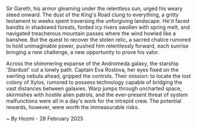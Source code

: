 
Sir Gareth, his armor gleaming under the relentless sun, urged his weary steed onward.  The dust of the King's Road clung to everything, a gritty testament to weeks spent traversing the unforgiving landscape.  He'd faced bandits in shadowed forests, forded icy rivers swollen with spring melt, and navigated treacherous mountain passes where the wind howled like a banshee.  But the quest to recover the stolen relic, a sacred chalice rumored to hold unimaginable power, pushed him relentlessly forward, each sunrise bringing a new challenge, a new opportunity to prove his valor.

Across the shimmering expanse of the Andromeda galaxy, the starship 'Stardust' cut a lonely path.  Captain Eva Rostova, her eyes fixed on the swirling nebula ahead, gripped the controls.  Their mission: to locate the lost colony of Xylos, rumored to possess technology capable of bridging the vast distances between galaxies.  Warp jumps through uncharted space, skirmishes with hostile alien patrols, and the ever-present threat of system malfunctions were all in a day's work for the intrepid crew.  The potential rewards, however, were worth the immeasurable risks.

~ By Hozmi - 28 February 2025
